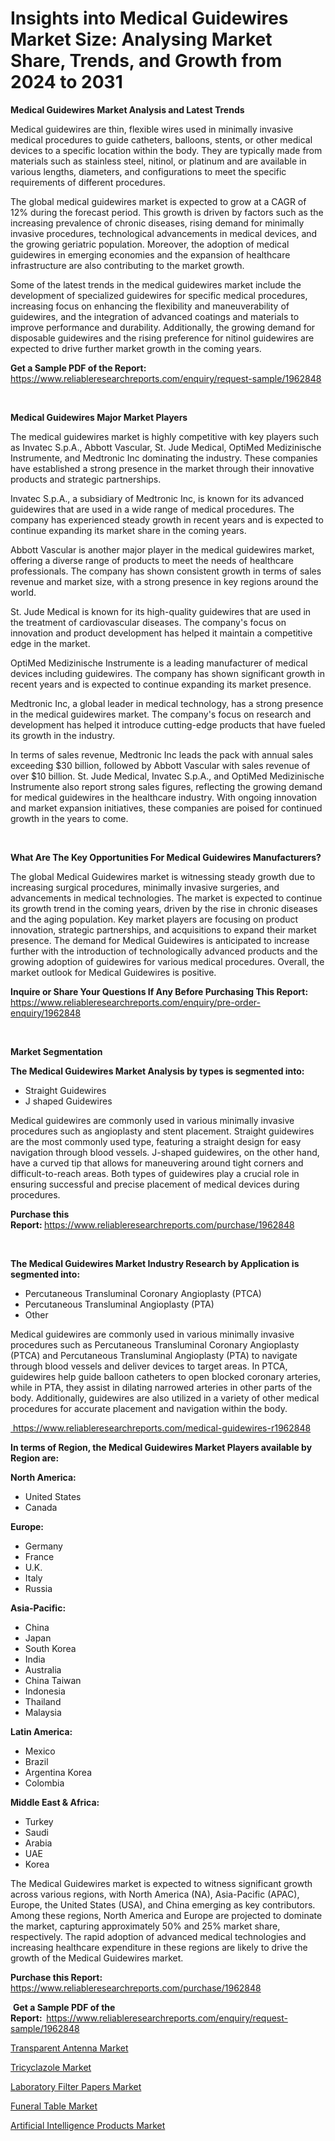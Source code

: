 <p><h1>Insights into Medical Guidewires Market Size: Analysing Market Share, Trends, and Growth from 2024 to 2031</h1></p><p><strong>Medical Guidewires Market Analysis and Latest Trends</strong></p>
<p><p>Medical guidewires are thin, flexible wires used in minimally invasive medical procedures to guide catheters, balloons, stents, or other medical devices to a specific location within the body. They are typically made from materials such as stainless steel, nitinol, or platinum and are available in various lengths, diameters, and configurations to meet the specific requirements of different procedures.</p><p>The global medical guidewires market is expected to grow at a CAGR of 12% during the forecast period. This growth is driven by factors such as the increasing prevalence of chronic diseases, rising demand for minimally invasive procedures, technological advancements in medical devices, and the growing geriatric population. Moreover, the adoption of medical guidewires in emerging economies and the expansion of healthcare infrastructure are also contributing to the market growth.</p><p>Some of the latest trends in the medical guidewires market include the development of specialized guidewires for specific medical procedures, increasing focus on enhancing the flexibility and maneuverability of guidewires, and the integration of advanced coatings and materials to improve performance and durability. Additionally, the growing demand for disposable guidewires and the rising preference for nitinol guidewires are expected to drive further market growth in the coming years.</p></p>
<p><strong>Get a Sample PDF of the Report:&nbsp;</strong> <a href="https://www.reliableresearchreports.com/enquiry/request-sample/1962848">https://www.reliableresearchreports.com/enquiry/request-sample/1962848</a></p>
<p>&nbsp;</p>
<p><strong>Medical Guidewires Major Market Players</strong></p>
<p><p>The medical guidewires market is highly competitive with key players such as Invatec S.p.A., Abbott Vascular, St. Jude Medical, OptiMed Medizinische Instrumente, and Medtronic Inc dominating the industry. These companies have established a strong presence in the market through their innovative products and strategic partnerships.</p><p>Invatec S.p.A., a subsidiary of Medtronic Inc, is known for its advanced guidewires that are used in a wide range of medical procedures. The company has experienced steady growth in recent years and is expected to continue expanding its market share in the coming years.</p><p>Abbott Vascular is another major player in the medical guidewires market, offering a diverse range of products to meet the needs of healthcare professionals. The company has shown consistent growth in terms of sales revenue and market size, with a strong presence in key regions around the world.</p><p>St. Jude Medical is known for its high-quality guidewires that are used in the treatment of cardiovascular diseases. The company's focus on innovation and product development has helped it maintain a competitive edge in the market.</p><p>OptiMed Medizinische Instrumente is a leading manufacturer of medical devices including guidewires. The company has shown significant growth in recent years and is expected to continue expanding its market presence.</p><p>Medtronic Inc, a global leader in medical technology, has a strong presence in the medical guidewires market. The company's focus on research and development has helped it introduce cutting-edge products that have fueled its growth in the industry.</p><p>In terms of sales revenue, Medtronic Inc leads the pack with annual sales exceeding $30 billion, followed by Abbott Vascular with sales revenue of over $10 billion. St. Jude Medical, Invatec S.p.A., and OptiMed Medizinische Instrumente also report strong sales figures, reflecting the growing demand for medical guidewires in the healthcare industry. With ongoing innovation and market expansion initiatives, these companies are poised for continued growth in the years to come.</p></p>
<p>&nbsp;</p>
<p><strong>What Are The Key Opportunities For Medical Guidewires Manufacturers?</strong></p>
<p><p>The global Medical Guidewires market is witnessing steady growth due to increasing surgical procedures, minimally invasive surgeries, and advancements in medical technologies. The market is expected to continue its growth trend in the coming years, driven by the rise in chronic diseases and the aging population. Key market players are focusing on product innovation, strategic partnerships, and acquisitions to expand their market presence. The demand for Medical Guidewires is anticipated to increase further with the introduction of technologically advanced products and the growing adoption of guidewires for various medical procedures. Overall, the market outlook for Medical Guidewires is positive.</p></p>
<p><strong>Inquire or Share Your Questions If Any Before Purchasing This Report:</strong> <a href="https://www.reliableresearchreports.com/enquiry/pre-order-enquiry/1962848">https://www.reliableresearchreports.com/enquiry/pre-order-enquiry/1962848</a></p>
<p>&nbsp;</p>
<p><strong>Market Segmentation</strong></p>
<p><strong>The Medical Guidewires Market Analysis by types is segmented into:</strong></p>
<p><ul><li>Straight Guidewires</li><li>J shaped Guidewires</li></ul></p>
<p><p>Medical guidewires are commonly used in various minimally invasive procedures such as angioplasty and stent placement. Straight guidewires are the most commonly used type, featuring a straight design for easy navigation through blood vessels. J-shaped guidewires, on the other hand, have a curved tip that allows for maneuvering around tight corners and difficult-to-reach areas. Both types of guidewires play a crucial role in ensuring successful and precise placement of medical devices during procedures.</p></p>
<p><strong>Purchase this Report:&nbsp;</strong><a href="https://www.reliableresearchreports.com/purchase/1962848">https://www.reliableresearchreports.com/purchase/1962848</a></p>
<p>&nbsp;</p>
<p><strong>The Medical Guidewires Market Industry Research by Application is segmented into:</strong></p>
<p><ul><li>Percutaneous Transluminal Coronary Angioplasty (PTCA)</li><li>Percutaneous Transluminal Angioplasty (PTA)</li><li>Other</li></ul></p>
<p><p>Medical guidewires are commonly used in various minimally invasive procedures such as Percutaneous Transluminal Coronary Angioplasty (PTCA) and Percutaneous Transluminal Angioplasty (PTA) to navigate through blood vessels and deliver devices to target areas. In PTCA, guidewires help guide balloon catheters to open blocked coronary arteries, while in PTA, they assist in dilating narrowed arteries in other parts of the body. Additionally, guidewires are also utilized in a variety of other medical procedures for accurate placement and navigation within the body.</p></p>
<p><a href="https://www.reliableresearchreports.com/medical-guidewires-r1962848">&nbsp;https://www.reliableresearchreports.com/medical-guidewires-r1962848</a></p>
<p><strong>In terms of Region, the Medical Guidewires Market Players available by Region are:</strong></p>
<p>
    <p> <strong> North America: </strong>
        <ul>
            <li>United States</li>
            <li>Canada</li>
        </ul>
        </p> 
    <p> <strong> Europe: </strong>
        <ul>
            <li>Germany</li>
            <li>France</li>
            <li>U.K.</li>
            <li>Italy</li>
            <li>Russia</li>
        </ul>
        </p> 
    <p> <strong> Asia-Pacific: </strong>
        <ul>
            <li>China</li>
            <li>Japan</li>
            <li>South Korea</li>
            <li>India</li>
            <li>Australia</li>
            <li>China Taiwan</li>
            <li>Indonesia</li>
            <li>Thailand</li>
            <li>Malaysia</li>
        </ul>
        </p> 
    <p> <strong> Latin America: </strong>
        <ul>
            <li>Mexico</li>
            <li>Brazil</li>
            <li>Argentina Korea</li>
            <li>Colombia</li>
        </ul>
        </p> 
    <p> <strong> Middle East & Africa: </strong>
        <ul>
            <li>Turkey</li>
            <li>Saudi</li>
            <li>Arabia</li>
            <li>UAE</li>
            <li>Korea</li>
        </ul>
    </p>
    </p>
<p><p>The Medical Guidewires market is expected to witness significant growth across various regions, with North America (NA), Asia-Pacific (APAC), Europe, the United States (USA), and China emerging as key contributors. Among these regions, North America and Europe are projected to dominate the market, capturing approximately 50% and 25% market share, respectively. The rapid adoption of advanced medical technologies and increasing healthcare expenditure in these regions are likely to drive the growth of the Medical Guidewires market.</p></p>
<p><strong>Purchase this Report: </strong><a href="https://www.reliableresearchreports.com/purchase/1962848">https://www.reliableresearchreports.com/purchase/1962848</a></p>
<p>&nbsp;<strong>Get a Sample PDF of the Report:&nbsp;&nbsp;</strong><a href="https://www.reliableresearchreports.com/enquiry/request-sample/1962848">https://www.reliableresearchreports.com/enquiry/request-sample/1962848</a></p>
<p><strong></strong></p>
<p><p><a href="https://medium.com/@shjdk3536/transparent-antenna-market-research-report-market-forecast-and-growth-prospects-with-a-steady-cagr-de059cbb23ca">Transparent Antenna Market</a></p><p><a href="https://www.linkedin.com/pulse/tricyclazole-market-research-report-includes-analysis-size-zc3oe?trackingId=nMJsTnx2QIurHhb9BEQbnQ%3D%3D">Tricyclazole Market</a></p><p><a href="https://github.com/edaunhshhs/Market-Research-Report-List-1/blob/main/laboratory-filter-papers-market.md">Laboratory Filter Papers Market</a></p><p><a href="https://github.com/carolinehamilton5656/Market-Research-Report-List-1/blob/main/funeral-table-market.md">Funeral Table Market</a></p><p><a href="https://medium.com/@danieewman5656/artificial-intelligence-products-market-size-share-analysis-growth-trends-forecasts-2024-5b64b36b383a">Artificial Intelligence Products Market</a></p></p>